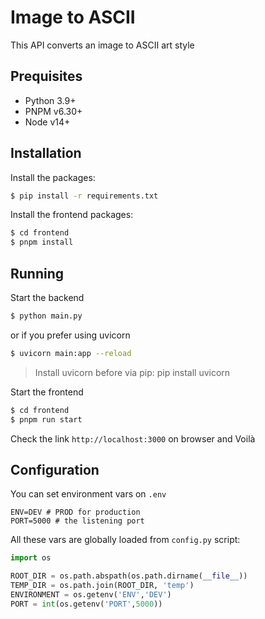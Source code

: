 # Image to ASCII

This API converts an image to ASCII art style

## Prequisites

-  Python 3.9+
-  PNPM v6.30+
-  Node v14+


## Installation

Install the packages:

```bash
$ pip install -r requirements.txt
```

Install the frontend packages:

```bash
$ cd frontend
$ pnpm install
```

## Running

Start the backend

```bash
$ python main.py
```

or if you prefer using uvicorn

```bash
$ uvicorn main:app --reload
```

> Install uvicorn before via pip: pip install uvicorn


Start the frontend

```bash
$ cd frontend
$ pnpm run start
```

Check the link `http://localhost:3000` on browser and Voilà


## Configuration

You can set environment vars on `.env`

```dotenv
ENV=DEV # PROD for production
PORT=5000 # the listening port
```

All these vars are globally loaded from `config.py` script:

```python
import os

ROOT_DIR = os.path.abspath(os.path.dirname(__file__))
TEMP_DIR = os.path.join(ROOT_DIR, 'temp')
ENVIRONMENT = os.getenv('ENV','DEV')
PORT = int(os.getenv('PORT',5000))
```


